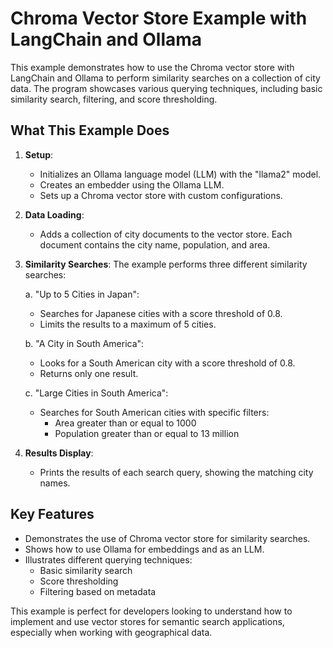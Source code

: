 # Chroma Vector Store Example with LangChain and Ollama

This example demonstrates how to use the Chroma vector store with LangChain and Ollama to perform similarity searches on a collection of city data. The program showcases various querying techniques, including basic similarity search, filtering, and score thresholding.

## What This Example Does

1. **Setup**: 
   - Initializes an Ollama language model (LLM) with the "llama2" model.
   - Creates an embedder using the Ollama LLM.
   - Sets up a Chroma vector store with custom configurations.

2. **Data Loading**:
   - Adds a collection of city documents to the vector store. Each document contains the city name, population, and area.

3. **Similarity Searches**:
   The example performs three different similarity searches:

   a. "Up to 5 Cities in Japan":
      - Searches for Japanese cities with a score threshold of 0.8.
      - Limits the results to a maximum of 5 cities.

   b. "A City in South America":
      - Looks for a South American city with a score threshold of 0.8.
      - Returns only one result.

   c. "Large Cities in South America":
      - Searches for South American cities with specific filters:
        - Area greater than or equal to 1000
        - Population greater than or equal to 13 million

4. **Results Display**:
   - Prints the results of each search query, showing the matching city names.

## Key Features

- Demonstrates the use of Chroma vector store for similarity searches.
- Shows how to use Ollama for embeddings and as an LLM.
- Illustrates different querying techniques:
  - Basic similarity search
  - Score thresholding
  - Filtering based on metadata

This example is perfect for developers looking to understand how to implement and use vector stores for semantic search applications, especially when working with geographical data.